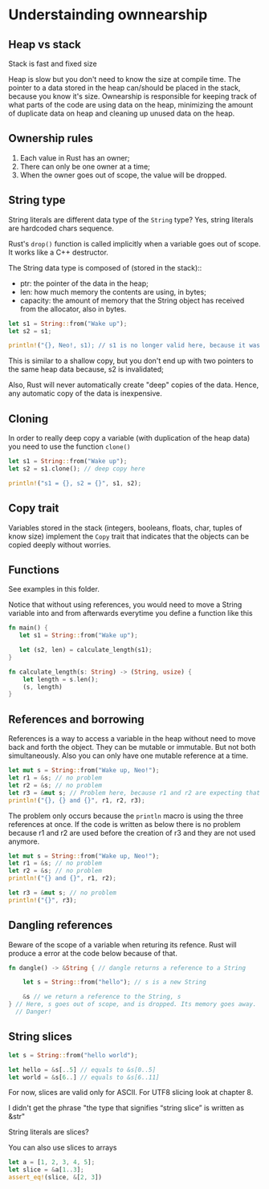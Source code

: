 # Understainding ownnearship

## Heap vs stack
Stack is fast and fixed size

Heap is slow but you don't need to know the size at compile time.
The pointer to a data stored in the heap can/should be placed in the stack, because you know it's size. Ownearship is responsible for keeping track of what parts of the code are using data on the heap, minimizing the amount of duplicate data on heap and cleaning up unused data on the heap.

## Ownership rules

1. Each value in Rust has an owner;
2. There can only be one owner at a time;
3. When the owner goes out of scope, the value will be dropped.

## String type

String literals are different data type of the `String` type? Yes, string literals are hardcoded chars sequence.

Rust's `drop()` function is called implicitly when a variable goes out of scope. It works like a C++ destructor.

The String data type is composed of (stored in the stack)::
* ptr: the pointer of the data in the heap;
* len: how much memory the contents are using, in bytes;
* capacity: the amount of memory that the String object has received from the allocator, also in bytes.

```rust
let s1 = String::from("Wake up");
let s2 = s1;

println!("{}, Neo!, s1); // s1 is no longer valid here, because it was moved to s2
```

This is similar to a shallow copy, but you don't end up with two pointers to the same heap data because, s2 is invalidated;

Also, Rust will never automatically create "deep" copies of the data. Hence, any automatic copy of the data is inexpensive.

## Cloning

In order to really deep copy a variable (with duplication of the heap data) you need to use the function `clone()`

```rust
let s1 = String::from("Wake up");
let s2 = s1.clone(); // deep copy here

println!("s1 = {}, s2 = {}", s1, s2);
```

## Copy trait 

Variables stored in the stack (integers, booleans, floats, char, tuples of know size) implement the `Copy` trait that indicates that the objects can be copied deeply without worries.

## Functions

See examples in this folder.

Notice that without using references, you would need to move a String variable into and from afterwards everytime you define a function like this

```rust
fn main() {
   let s1 = String::from("Wake up");

   let (s2, len) = calculate_length(s1);
}

fn calculate_length(s: String) -> (String, usize) {
    let length = s.len();
    (s, length)
}
```

## References and borrowing

References is a way to access a variable in the heap without need to move back and forth the object. They can be mutable or immutable. But not both simultaneously. Also you can only have one mutable reference at a time.

```rust
let mut s = String::from("Wake up, Neo!");
let r1 = &s; // no problem
let r2 = &s; // no problem
let r3 = &mut s; // Problem here, because r1 and r2 are expecting that the reference was still immutable
println!("{}, {} and {}", r1, r2, r3); 
```
The problem only occurs because the `println` macro is using the three references at once. If the code is written as below there is no problem because r1 and r2 are used before the creation of r3 and they are not used anymore.

```rust
let mut s = String::from("Wake up, Neo!");
let r1 = &s; // no problem
let r2 = &s; // no problem
println!("{} and {}", r1, r2); 

let r3 = &mut s; // no problem
println!("{}", r3); 
```

## Dangling references

Beware of the scope of a variable when returing its refence. Rust will produce a error at the code below because of that.
```rust
fn dangle() -> &String { // dangle returns a reference to a String

    let s = String::from("hello"); // s is a new String

    &s // we return a reference to the String, s
} // Here, s goes out of scope, and is dropped. Its memory goes away.
  // Danger!
```

## String slices

```rust
let s = String::from("hello world");

let hello = &s[..5] // equals to &s[0..5]
let world = &s[6..] // equals to &s[6..11]
```

For now, slices are valid only for ASCII. For UTF8 slicing look at chapter 8.

I didn't get the phrase "the type that signifies “string slice” is written as &str"

String literals are slices? 

You can also use slices to arrays

```rust
let a = [1, 2, 3, 4, 5];
let slice = &a[1..3];
assert_eq!(slice, &[2, 3])
```

